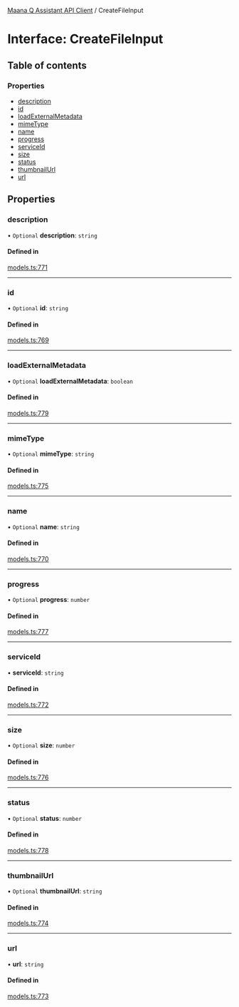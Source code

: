 [Maana Q Assistant API Client](../README.md) / CreateFileInput

# Interface: CreateFileInput

## Table of contents

### Properties

- [description](CreateFileInput.md#description)
- [id](CreateFileInput.md#id)
- [loadExternalMetadata](CreateFileInput.md#loadexternalmetadata)
- [mimeType](CreateFileInput.md#mimetype)
- [name](CreateFileInput.md#name)
- [progress](CreateFileInput.md#progress)
- [serviceId](CreateFileInput.md#serviceid)
- [size](CreateFileInput.md#size)
- [status](CreateFileInput.md#status)
- [thumbnailUrl](CreateFileInput.md#thumbnailurl)
- [url](CreateFileInput.md#url)

## Properties

### description

• `Optional` **description**: `string`

#### Defined in

[models.ts:771](https://github.com/maana-io/q-assistant-client/blob/develop/src/models.ts#L771)

___

### id

• `Optional` **id**: `string`

#### Defined in

[models.ts:769](https://github.com/maana-io/q-assistant-client/blob/develop/src/models.ts#L769)

___

### loadExternalMetadata

• `Optional` **loadExternalMetadata**: `boolean`

#### Defined in

[models.ts:779](https://github.com/maana-io/q-assistant-client/blob/develop/src/models.ts#L779)

___

### mimeType

• `Optional` **mimeType**: `string`

#### Defined in

[models.ts:775](https://github.com/maana-io/q-assistant-client/blob/develop/src/models.ts#L775)

___

### name

• `Optional` **name**: `string`

#### Defined in

[models.ts:770](https://github.com/maana-io/q-assistant-client/blob/develop/src/models.ts#L770)

___

### progress

• `Optional` **progress**: `number`

#### Defined in

[models.ts:777](https://github.com/maana-io/q-assistant-client/blob/develop/src/models.ts#L777)

___

### serviceId

• **serviceId**: `string`

#### Defined in

[models.ts:772](https://github.com/maana-io/q-assistant-client/blob/develop/src/models.ts#L772)

___

### size

• `Optional` **size**: `number`

#### Defined in

[models.ts:776](https://github.com/maana-io/q-assistant-client/blob/develop/src/models.ts#L776)

___

### status

• `Optional` **status**: `number`

#### Defined in

[models.ts:778](https://github.com/maana-io/q-assistant-client/blob/develop/src/models.ts#L778)

___

### thumbnailUrl

• `Optional` **thumbnailUrl**: `string`

#### Defined in

[models.ts:774](https://github.com/maana-io/q-assistant-client/blob/develop/src/models.ts#L774)

___

### url

• **url**: `string`

#### Defined in

[models.ts:773](https://github.com/maana-io/q-assistant-client/blob/develop/src/models.ts#L773)
